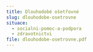 ```yaml
---
title: Dlouhodobé ošetřovné
slug: dlouhodobe-osetrovne
situace:
  - socialni-pomoc-a-podpora
  - zdravotnictvi
file: dlouhodobe-osetrovne.pdf
---
```

